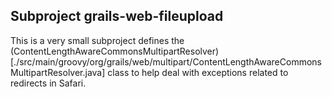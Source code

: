 ## Subproject grails-web-fileupload

This is a very small subproject defines the
(ContentLengthAwareCommonsMultipartResolver)[./src/main/groovy/org/grails/web/multipart/ContentLengthAwareCommonsMultipartResolver.java]
class to help deal with exceptions related to redirects in Safari.
